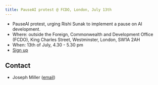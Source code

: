 ```yaml
---
title: PauseAI protest @ FCDO, London, July 13th
---
```


- PauseAI protest, urging Rishi Sunak to implement a pause on AI development.
- Where: outside the Foreign, Commonwealth and Development Office (FCDO), King Charles Street, Westminster, London, SW1A 2AH
- When: 13th of July, 4.30 - 5.30 pm
- [Sign up](https://docs.google.com/forms/d/e/1FAIpQLSfW_E_Q92EEdv6AwHdsEbyR66tOUByo-wFrc3SU4zIL6HTjxw/viewform?usp%253Dsf_link)

## Contact

- Joseph Miller ([email](mailto:josephmiller101@gmail.com))
